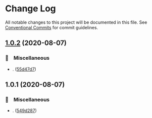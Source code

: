 # Change Log

All notable changes to this project will be documented in this file.
See [Conventional Commits](https://conventionalcommits.org) for commit guidelines.

## [1.0.2](https://github.com/bluelovers/ws-hof/compare/@hof-game/calc-dmg@1.0.1...@hof-game/calc-dmg@1.0.2) (2020-08-07)


### 🔖　Miscellaneous

* . ([55d47d7](https://github.com/bluelovers/ws-hof/commit/55d47d7102516a08a3f35e40bb6594701ead9811))





## 1.0.1 (2020-08-07)


### 🔖　Miscellaneous

* . ([549d287](https://github.com/bluelovers/ws-hof/commit/549d287d374a8929f46026af003efa1e404bb609))
